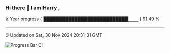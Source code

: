 ### Hi there 👋 I am Harry , 

⏳ Year progress { ███████████████████████████▁▁▁ } 91.49 %

---

⏰ Updated on Sat, 30 Nov 2024 20:31:31 GMT

![Progress Bar CI](https://github.com/duykhang68/duykhang68/workflows/Progress%20Bar%20CI/badge.svg)

